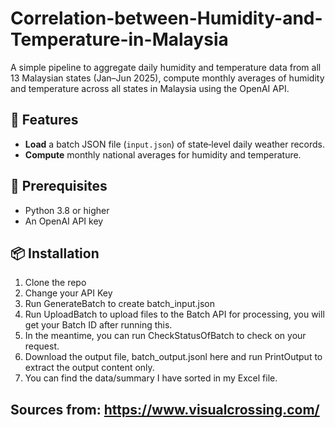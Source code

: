 # Correlation-between-Humidity-and-Temperature-in-Malaysia
A simple pipeline to aggregate daily humidity and temperature data from all 13 Malaysian states (Jan–Jun 2025), compute monthly averages of humidity and temperature across all states in Malaysia using the OpenAI API.

## 🚀 Features

- **Load** a batch JSON file (`input.json`) of state‑level daily weather records.
- **Compute** monthly national averages for humidity and temperature.

## 🔧 Prerequisites

- Python 3.8 or higher  
- An OpenAI API key
  
## 📦 Installation
  1.  Clone the repo
  2.  Change your API Key
  3.  Run GenerateBatch to create batch_input.json 
  4.  Run UploadBatch to upload files to the Batch API for processing, you will get your Batch         ID after running this.
  5.  In the meantime, you can run CheckStatusOfBatch to check on your request.
  6.  Download the output file, batch_output.jsonl here and run PrintOutput to extract the             output content only.
  7.  You can find the data/summary I have sorted in my Excel file.

##  Sources from: https://www.visualcrossing.com/
